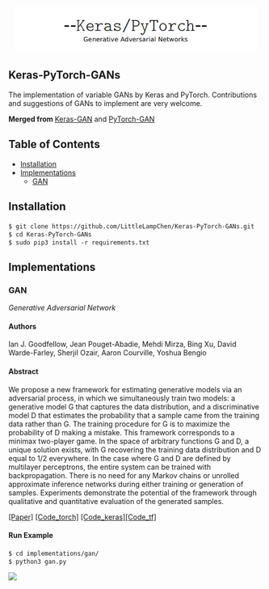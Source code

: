<p align="center"><img src="assets/logo.jpg" width="480"\></p>

## Keras-PyTorch-GANs
The implementation of variable GANs by Keras and PyTorch. Contributions and suggestions of GANs to implement are very welcome.

<b> Merged from </b> [Keras-GAN](https://github.com/eriklindernoren/Keras-GAN) and [PyTorch-GAN](https://github.com/eriklindernoren/PyTorch-GAN)

## Table of Contents
  * [Installation](#installation)
  * [Implementations](#implementations)
    + [GAN](#gan)

## Installation
    $ git clone https://github.com/LittleLampChen/Keras-PyTorch-GANs.git
    $ cd Keras-PyTorch-GANs
    $ sudo pip3 install -r requirements.txt

## Implementations
### GAN
_Generative Adversarial Network_

#### Authors
Ian J. Goodfellow, Jean Pouget-Abadie, Mehdi Mirza, Bing Xu, David Warde-Farley, Sherjil Ozair, Aaron Courville, Yoshua Bengio

#### Abstract
We propose a new framework for estimating generative models via an adversarial process, in which we simultaneously train two models: a generative model G that captures the data distribution, and a discriminative model D that estimates the probability that a sample came from the training data rather than G. The training procedure for G is to maximize the probability of D making a mistake. This framework corresponds to a minimax two-player game. In the space of arbitrary functions G and D, a unique solution exists, with G recovering the training data distribution and D equal to 1/2 everywhere. In the case where G and D are defined by multilayer perceptrons, the entire system can be trained with backpropagation. There is no need for any Markov chains or unrolled approximate inference networks during either training or generation of samples. Experiments demonstrate the potential of the framework through qualitative and quantitative evaluation of the generated samples.

[[Paper]](https://arxiv.org/abs/1406.2661) [[Code_torch]](implementations/gan/gan_torch.py) [[Code_keras]](implementations/gan/gan_keras.py)[[Code_tf]](implementations/gan/gan_tf.py)

#### Run Example
```
$ cd implementations/gan/
$ python3 gan.py
```

<p align="left">
    <img src="assets/gan_torch.gif" width="240"\>
</p>